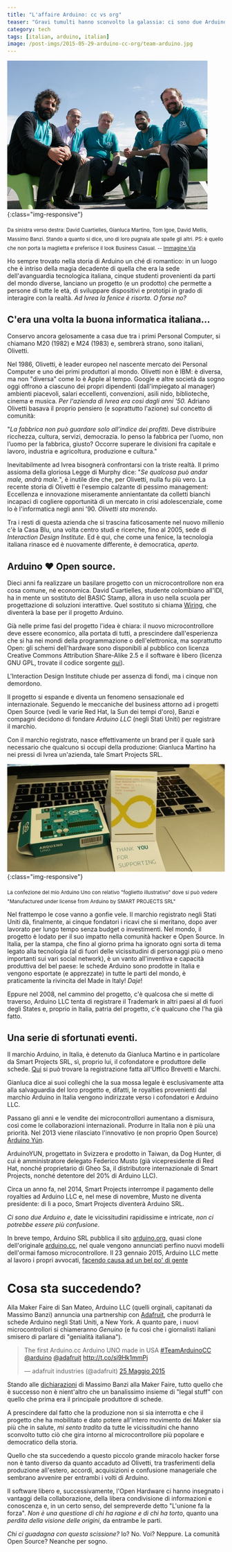 ```yaml
---
title: "L'affaire Arduino: cc vs org"
teaser: "Gravi tumulti hanno sconvolto la galassia: ci sono due Arduino e, che vinca l'uno o che vinca l'altro, la comunità Open Source è l'unica vittima dello scisma."
category: tech
tags: [italian, arduino, italian]
image: /post-imgs/2015-05-29-arduino-cc-org/team-arduino.jpg
---
```


![Il team Arduino](/post-imgs/2015-05-29-arduino-cc-org/team-arduino.jpg){:class="img-responsive"}

<sub>Da sinistra verso destra: David Cuartielles, Gianluca Martino, Tom Igoe, David Mellis, Massimo Banzi. 
Stando a quanto si dice, uno di loro pugnala alle spalle gli altri. 
PS: è quello che non porta la maglietta e preferisce il look Business Casual. -- [Immagine Via](http://spectrum.ieee.org/geek-life/hands-on/the-making-of-arduino)</sub>

Ho sempre trovato nella storia di Arduino un ché di romantico: in un luogo che è intriso della magia decadente di quella che era la sede dell'avanguardia tecnologica italiana, cinque studenti provenienti da parti del mondo diverse, lanciano un progetto (e un prodotto) che permette a persone di tutte le età, di sviluppare dispositivi e prototipi in grado di interagire con la realtà. 
*Ad Ivrea la fenice è risorta. O forse no?*


## C'era una volta la buona informatica italiana...

Conservo ancora gelosamente a casa due tra i primi Personal Computer, si chiamano M20 (1982) e M24 (1983) e, sembrerà strano, sono italiani, Olivetti.

Nel 1986, Olivetti, è leader europeo nel nascente mercato dei Personal Computer e uno dei primi produttori al mondo.
Olivetti non è IBM: è diversa, ma non "diversa" come lo è Apple al tempo.
Google e altre società da sogno oggi offrono a ciascuno dei propri dipendenti (dall'impiegato al manager) ambienti piacevoli, salari eccellenti, convenzioni, asili nido, biblioteche, cinema e musica. 
*Per l'azienda di Ivrea era così dagli anni '50.* 
Adriano Olivetti basava il proprio pensiero (e soprattutto l'azione) sul concetto di comunità:

"*La fabbrica non può guardare solo all’indice dei profitti*. Deve distribuire ricchezza, cultura, servizi, democrazia. Io penso la fabbrica per l’uomo, non l’uomo per la fabbrica, giusto? Occorre superare le divisioni fra capitale e lavoro, industria e agricoltura, produzione e cultura."

Inevitabilmente ad Ivrea bisognerà confrontarsi con la triste realtà.
Il primo assioma della gloriosa Legge di Murphy dice: "*Se qualcosa può andar male, andrà male.*", è inutile dire che, per Olivetti, nulla fu più vero.
La recente storia di Olivetti è l'esempio calzante di pessimo management:
Eccellenza e innovazione miseramente annientantate da colletti bianchi incapaci di cogliere opportunità di un mercato in crisi adolescenziale, come lo è l'informatica negli anni '90. *Olivetti sta morendo*.

Tra i resti di questa azienda che si trascina faticosamente nel nuovo millenio c'è la Casa Blu, una volta centro studi e ricerche, fino al 2005, sede di *Interaction Design Institute*.
Ed è qui, che come una fenice, la tecnologia italiana rinasce ed è nuovamente differente, è democratica, *aperta*.

## Arduino &#10084; Open source.

Dieci anni fa realizzare un basilare progetto con un microcontrollore non era cosa comune, né economica. 
David Cuartielles, studente colombiano all'IDI, ha in mente un sostituto del BASIC Stamp, allora in uso nella scuola per progettazione di soluzioni interattive. Quel sostituto si chiama [Wiring](http://wiring.org.co/), che diventerà la base per il progetto Arduino.

Già nelle prime fasi del progetto l'idea è chiara: il nuovo microcontrollore deve essere economico, alla portata di tutti, a prescindere dall'esperienza che si ha nei mondi della programmazione o dell'elettronica, ma soprattutto Open: gli schemi dell'hardware sono disponibili al pubblico con licenza Creative Commons Attribution Share-Alike 2.5 e il software è libero (licenza GNU GPL, trovate il codice sorgente [qui](https://github.com/arduino/Arduino/)).

L'Interaction Design Institute chiude per assenza di fondi, ma i cinque non demordono.

Il progetto si espande e diventa un fenomeno sensazionale ed internazionale.
Seguendo le meccaniche del business attorno ad i progetti Open Source (vedi le varie Red Hat, la Sun dei tempi d'oro), Banzi e compagni decidono di fondare *Arduino LLC* (negli Stati Uniti) per registrare il marchio.

Con il marchio registrato, nasce effettivamente un brand per il quale sarà necessario che qualcuno si occupi della produzione: Gianluca Martino ha nei pressi di Ivrea un'azienda, tale Smart Projects SRL.


![Confezione Arduino.org](/post-imgs/2015-05-29-arduino-cc-org/arduino-box.jpg){:class="img-responsive"}

<sub>La confezione del mio Arduino Uno con relativo "foglietto illustrativo" dove si può vedere "Manufactured under license from Arduino by SMART PROJECTS SRL"</sub>

Nel frattempo le cose vanno a gonfie vele. Il marchio registrato negli Stati Uniti dà, finalmente, ai cinque fondatori i ricavi che si meritano, dopo aver lavorato per lungo tempo senza budget o investimenti.
Nel mondo, il progetto è lodato per il suo impatto nella comunità hacker e Open Source. In Italia, per la stampa, che fino al giorno prima ha ignorato ogni sorta di tema legato alla tecnologia (al di fuori delle vicissitudini di personaggi più o meno importanti sui vari social network), è un vanto all'inventiva e capacità produttiva del bel paese: le schede Arduino sono prodotte in Italia e vengono esportate (e apprezzate) in tutte le parti del mondo, è praticamente la rivincita del Made in Italy! *Daje*!

Eppure nel 2008, nel cammino del progetto, c'è qualcosa che si mette di traverso, Arduino LLC tenta di registrare il Trademark in altri paesi al di fuori degli States e, proprio in Italia, patria del progetto, c'è qualcuno che l'ha già fatto.

## Una serie di sfortunati eventi.

Il marchio Arduino, in Italia, è detenuto da Gianluca Martino e in particolare da Smart Projects SRL, sì, proprio lui, il cofondatore e produttore delle schede. [Qui](http://www.uibm.gov.it/uibm/dati/Codice.aspx?load=info_uno&id=1677434&table=TradeMark#ancoraSearch) si può trovare la registrazione fatta all'Uffico Brevetti e Marchi.

Gianluca dice ai suoi colleghi che la sua mossa legale è esclusivamente atta alla salvaguardia del loro progetto e, difatti, le royalties provenienti dal marchio Arduino in Italia vengono indirizzate verso i cofondatori e Arduino LLC.

Passano gli anni e le vendite dei microcontrollori aumentano a dismisura, così come le collaborazioni internazionali.
Produrre in Italia non è più una priorità. Nel 2013 viene rilasciato l'innovativo (e non proprio Open Source) [Arduino Yún](http://www.arduino.cc/en/Main/ArduinoBoardYun?from=Main).

ArduinoYUN, progettato in Svizzera e prodotto in Taiwan, da Dog Hunter, di cui è amministratore delegato Federico Musto (già vicepresidente di Red Hat, nonché proprietario di Gheo Sa, il distributore internazionale di Smart Projects, nonché detentore del 20% di Arduino LLC).

Circa un anno fa, nel 2014, Smart Projects interrompe il pagamento delle royalties ad Arduino LLC e, nel mese di novembre, Musto ne diventa presidente: di lì a poco, Smart Projects diventerà Arduino SRL.

*Ci sono due Arduino e*, date le vicissitudini rapidissime e intricate, *non ci potrebbe essere più confusione*.

In breve tempo, Arduino SRL pubblica il sito [arduino.org](http://www.arduino.org), quasi clone dell'originale [arduino.cc](http://www.arduino.cc), nel quale vengono annunciati perfino nuovi modelli dell'ormai famoso microcontrollore. Il 23 gennaio 2015, Arduino LLC mette al lavoro i propri avvocati, [facendo causa ad un bel po' di gente](https://dockets.justia.com/docket/massachusetts/madce/1:2015cv10181/167131.)

# Cosa sta succedendo?

Alla Maker Faire di San Mateo, Arduino LLC (quelli orginali, capitanati da Massimo Banzi) annuncia una partnership con [Adafruit](http://www.adafruit.com/), che produrrà le schede Arduino negli Stati Uniti, a New York. A quanto pare, i nuovi microcontrollori si chiameranno *Genuino* (e fu così che i giornalisti italiani smisero di parlare di "genialità italiana").

<blockquote class="twitter-tweet" lang="it"><p lang="en" dir="ltr">The first Arduino.cc Arduino UNO made in USA <a href="https://twitter.com/hashtag/TeamArduinoCC?src=hash">#TeamArduinoCC</a> <a href="https://twitter.com/arduino">@arduino</a> <a href="https://twitter.com/adafruit">@adafruit</a> <a href="http://t.co/si9Hk1mmPj">http://t.co/si9Hk1mmPj</a></p>&mdash; adafruit industries (@adafruit) <a href="https://twitter.com/adafruit/status/602952039749025792">25 Maggio 2015</a></blockquote>
<script async src="//platform.twitter.com/widgets.js" charset="utf-8"></script>

Stando alle [dichiarazioni](https://www.youtube.com/embed/hVHPsIiBVpk) di Massimo Banzi alla Maker Faire, tutto quello che è successo non è nient'altro che un banalissimo insieme di "legal stuff" con quello che prima era il principale produttore di schede.

A prescindere dal fatto che la produzione non si sia interrotta e che il progetto che ha mobilitato e dato potere all'intero movimento dei Maker sia più che in salute, *mi sento tradito* da tutte le vicissitudini che hanno sconvolto tutto ciò che gira intorno al microcontrollore più popolare e democratico della storia.

Quello che sta succedendo a questo piccolo grande miracolo hacker  forse non è tanto diverso da quanto accaduto ad Olivetti, tra trasferimenti della produzione all'estero, accordi, acquisizioni e confusione manageriale che sembrano avvenire per entrambi i volti di Arduino. 

Il software libero e, successivamente, l'Open Hardware ci hanno insegnato i vantaggi della collaborazione, della libera condivisione di informazioni e conoscenza e, in un certo senso, del sempreverde detto "L'unione fa la forza".
*Non è una questione di chi ha ragione e di chi ha torto*, quanto una *perdita della visione delle origini*, da entrambe le parti.

*Chi ci guadagna con questa scissione?*
Io? No.
Voi? Neppure.
La comunità Open Source? Neanche per sogno.
